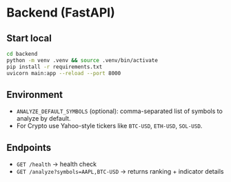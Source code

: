# Backend (FastAPI)

## Start local
```bash
cd backend
python -m venv .venv && source .venv/bin/activate
pip install -r requirements.txt
uvicorn main:app --reload --port 8000
```

## Environment
- `ANALYZE_DEFAULT_SYMBOLS` (optional): comma-separated list of symbols to analyze by default.
- For Crypto use Yahoo-style tickers like `BTC-USD`, `ETH-USD`, `SOL-USD`.

## Endpoints
- `GET /health` → health check
- `GET /analyze?symbols=AAPL,BTC-USD` → returns ranking + indicator details